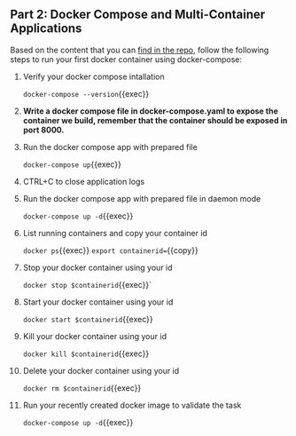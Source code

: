 ## Part 2: Docker Compose and Multi-Container Applications

Based on the content that you can [find in the repo](https://github.com/rolling-scopes-school/devops/modules/10.Containers/Part2), follow the following steps to run your first docker container using docker-compose:

1. Verify your docker compose intallation

   `docker-compose --version`{{exec}}
2. **Write a docker compose file in docker-compose.yaml to expose the container we build, remember that the container should be exposed in port 8000.**
3. Run the docker compose app with prepared file

   `docker-compose up`{{exec}}
4. CTRL+C to close application logs
5. Run the docker compose app with prepared file in daemon mode

   `docker-compose up -d`{{exec}}
6. List running containers and copy your container id

   `docker ps`{{exec}}
   `export containerid=`{{copy}}
7. Stop your docker container using your id

   `docker stop $containerid`{{exec}}`
8. Start your docker container using your id

   `docker start $containerid`{{exec}}
9. Kill your docker container using your id

   `docker kill $containerid`{{exec}}
10. Delete your docker container using your id

    `docker rm $containerid`{{exec}}
11. Run your recently created docker image to validate the task

    `docker-compose up -d`{{exec}}

